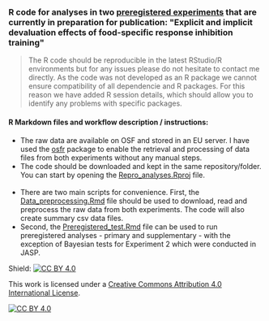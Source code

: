 ### R code for analyses in two [preregistered experiments](https://osf.io/6bsnv/) that are currently in preparation for publication: "Explicit and implicit devaluation effects of food-specific response inhibition training"

> The R code should be reproducible in the latest RStudio/R environments but for any issues please do not hesitate to contact me directly. As the code was not developed as an R package we cannot ensure compatibility of all dependencie and R packages. For this reason we have added R session details, which should allow you to identify any problems with specific packages. 

#### R Markdown files and workflow description / instructions: 

* The raw data are available on OSF and stored in an EU server. I have used the [osfr](https://github.com/ropensci/osfr) package to enable the retrieval and processing of data files from both experiments without any manual steps. 
* The code should be downloaded and kept in the same repository/folder. You can start by opening the [Repro_analyses.Rproj](https://github.com/LTzavella/Devaluation_analyses/blob/master/Repro_analyses.Rproj) file. 
<br></br>
* There are two main scripts for convenience. First, the [Data_preprocessing.Rmd](https://github.com/LTzavella/Devaluation_analyses/blob/master/Data_preprocessing.Rmd) file should be used to download, read and preprocess the raw data from both experiments. The code will also create summary csv data files. 
* Second, the [Preregistered_test.Rmd](https://github.com/LTzavella/Devaluation_analyses/blob/master/Preregistered_tests.Rmd) file can be used to run preregistered analyses - primary and supplementary - with the exception of Bayesian tests for Experiment 2 which were conducted in JASP. 


Shield: [![CC BY 4.0][cc-by-shield]][cc-by]

This work is licensed under a
[Creative Commons Attribution 4.0 International License][cc-by].

[![CC BY 4.0][cc-by-image]][cc-by]

[cc-by]: http://creativecommons.org/licenses/by/4.0/
[cc-by-image]: https://i.creativecommons.org/l/by/4.0/88x31.png
[cc-by-shield]: https://img.shields.io/badge/License-CC%20BY%204.0-lightgrey.svg
